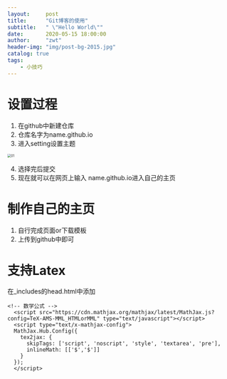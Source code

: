 ```yaml
---
layout:     post
title:      "Git博客的使用"
subtitle:   " \"Hello World\""
date:       2020-05-15 18:00:00
author:     "zwt"
header-img: "img/post-bg-2015.jpg"
catalog: true
tags:
    - 小技巧
---
```


# 设置过程
1. 在github中新建仓库
2. 仓库名字为name.github.io
3. 进入setting设置主题

<img src="https://zwt0204.github.io/posts/2020/05/11/01.jpg" alt="01" style="zoom:50%;" />

4. 选择完后提交
5. 现在就可以在网页上输入 name.github.io进入自己的主页

# 制作自己的主页
1. 自行完成页面or下载模板
2. 上传到github中即可

# 支持Latex
在_includes的head.html中添加
```
<!-- 数学公式 -->
  <script src="https://cdn.mathjax.org/mathjax/latest/MathJax.js?config=TeX-AMS-MML_HTMLorMML" type="text/javascript"></script>
  <script type="text/x-mathjax-config">
  MathJax.Hub.Config({
    tex2jax: {
      skipTags: ['script', 'noscript', 'style', 'textarea', 'pre'],
      inlineMath: [['$','$']]
    }
  });
  </script>
```